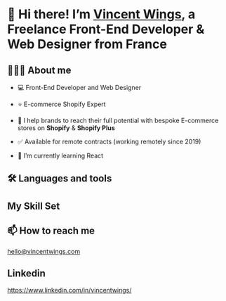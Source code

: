 # 👋 Hi there!    I’m [Vincent Wings](http://vincentwings.com), a Freelance Front-End Developer & Web Designer from France

## 👨🏻‍💻 About me
* 💻 Front-End Developer and Web Designer
* ⭐️ E-commerce Shopify Expert
* 🚀 I help brands to reach their full potential with bespoke E-commerce stores on **Shopify** & **Shopify Plus**
* ✅ Available for remote contracts (working remotely since 2019)

* 🌱 I’m currently learning React

## 🛠️ Languages and tools

## My Skill Set

## 📫 How to reach me
hello@vincentwings.com

## Linkedin
https://www.linkedin.com/in/vincentwings/

<!---
VincentWings/VincentWings is a ✨ special ✨ repository because its `README.md` (this file) appears on your GitHub profile.
You can click the Preview link to take a look at your changes.
--->

